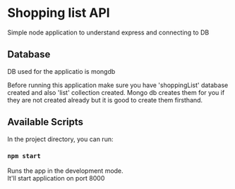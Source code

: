 # Shopping list API
Simple node application to understand express and connecting to DB

## Database
DB used for the applicatio is mongdb

Before running this application make sure you have 'shoppingList' database created and also 'list' collection created.
Mongo db creates them for you if they are not created already but it is good to create them firsthand.

## Available Scripts

In the project directory, you can run:

### `npm start`

Runs the app in the development mode.\
It'll start application on port 8000
